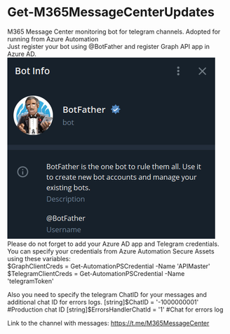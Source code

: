 # Get-M365MessageCenterUpdates
M365 Message Center monitoring bot for telegram channels. Adopted for running from Azure Automation  
Just register your bot using @BotFather and register Graph API app in Azure AD.  
![Config_Screen](/images/Readme_picture2.png)   
Please do not forget to add your Azure AD app and Telegram credentials.  
You can specify your credentials from Azure Automation Secure Assets using these variables:  
$GraphClientCreds = Get-AutomationPSCredential -Name 'APIMaster'  
$TelegramClientCreds = Get-AutomationPSCredential -Name 'telegramToken'     

Also you need to specify the telegram ChatID for your messages and additional chat ID for errors logs.
[string]$ChatID = '-1000000001' #Production chat ID
[string]$ErrorsHandlerChatId = '1' #Chat for errors log

Link to the channel with messages: https://t.me/M365MessageCenter
